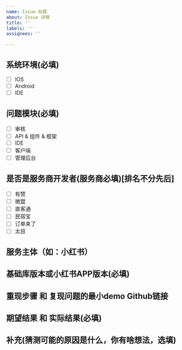 ```yaml
---
name: Issue 标题
about: Issue 详情
title: ''
labels: ''
assignees: ''

---
```


## 系统环境(必填)
- [ ] IOS
- [ ] Android
- [ ] IDE

## 问题模块(必填)
- [ ] 审核
- [ ] API & 组件 & 框架
- [ ] IDE
- [ ] 客户端
- [ ] 管理后台

## 是否是服务商开发者(服务商必填)[排名不分先后]
- [ ] 有赞
- [ ] 微盟
- [ ] 直客通
- [ ] 民宿宝
- [ ] 订单来了
- [ ] 太目

## 服务主体（如：小红书）

## 基础库版本或小红书APP版本(必填)

## 重现步骤 和 复现问题的最小demo Github链接

## 期望结果 和 实际结果(必填)

## 补充(猜测可能的原因是什么，你有啥想法，选填)
